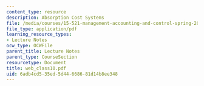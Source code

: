 ```yaml
---
content_type: resource
description: Absorption Cost Systems
file: /media/courses/15-521-management-accounting-and-control-spring-2003/6adb4cd535ed5d44668681d14b8ee348_web_class10.pdf
file_type: application/pdf
learning_resource_types:
- Lecture Notes
ocw_type: OCWFile
parent_title: Lecture Notes
parent_type: CourseSection
resourcetype: Document
title: web_class10.pdf
uid: 6adb4cd5-35ed-5d44-6686-81d14b8ee348
---
```

